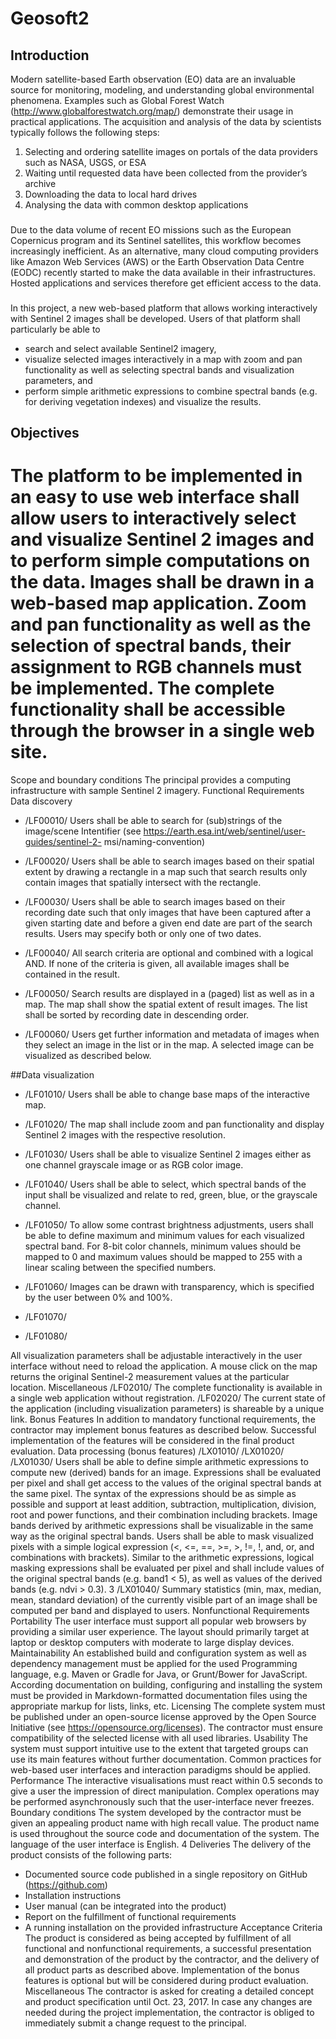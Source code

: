 # Geosoft2

## Introduction
Modern satellite-based Earth observation (EO) data are an invaluable source for monitoring, modeling, and understanding global environmental phenomena. Examples such as Global Forest Watch (http://www.globalforestwatch.org/map/) demonstrate their usage in practical applications. The acquisition and analysis of the data by scientists typically follows the following steps:
1. Selecting and ordering satellite images on portals of the data providers such as NASA, USGS, or ESA
2. Waiting until requested data have been collected from the provider’s archive
3. Downloading the data to local hard drives
4. Analysing the data with common desktop applications
###
Due to the data volume of recent EO missions such as the European Copernicus program and its Sentinel satellites, this workflow becomes increasingly inefficient. As an alternative, many cloud computing providers like Amazon Web Services (AWS) or the Earth Observation Data Centre (EODC) recently started to make the data available in their infrastructures. Hosted applications and services therefore get efficient access to the data.
###
In this project, a new web-based platform that allows working interactively with Sentinel 2 images shall be developed. Users of that platform shall particularly be able to
* search and select available Sentinel2 imagery,
* visualize selected images interactively in a map with zoom and pan functionality as
well as selecting spectral bands and visualization parameters, and
* perform simple arithmetic expressions to combine spectral bands (e.g. for deriving
vegetation indexes) and visualize the results.

## Objectives
# The platform to be implemented in an easy to use web interface shall allow users to interactively select and visualize Sentinel 2 images and to perform simple computations on the data. Images shall be drawn in a web-based map application. Zoom and pan functionality as well as the selection of spectral bands, their assignment to RGB channels must be implemented. The complete functionality shall be accessible through the browser in a single web site.

Scope and boundary conditions
The principal provides a computing infrastructure with sample Sentinel 2 imagery.
Functional Requirements
Data discovery
* /LF00010/   Users shall be able to search for (sub)strings of the image/scene Intentifier (see https://earth.esa.int/web/sentinel/user-guides/sentinel-2- msi/naming-convention)

* /LF00020/   Users shall be able to search images based on their spatial extent by drawing
              a rectangle in a map such that search results only contain images that spatially intersect with the rectangle.

* /LF00030/   Users shall be able to search images based on their recording date such
              that only images that have been captured after a given starting date and before a given end date are part of the search results. Users may specify both or only one of two dates.
* /LF00040/   All search criteria are optional and combined with a logical AND. If none of
              the criteria is given, all available images shall be contained in the result.

* /LF00050/   Search results are displayed in a (paged) list as well as in a map. The
              map shall show the spatial extent of result images. The list shall be sorted by recording date in descending order.

* /LF00060/   Users get further information and metadata of images when they select an
              image in the list or in the map. A selected image can be visualized as described below.






##Data visualization
* /LF01010/   Users shall be able to change base maps of the interactive map.

* /LF01020/   The map shall include zoom and pan functionality and display Sentinel 2
              images with the respective resolution.

* /LF01030/   Users shall be able to visualize Sentinel 2 images either as one
              channel grayscale image or as RGB color image.

* /LF01040/   Users shall be able to select, which spectral bands of the input
              shall be visualized and relate to red, green, blue, or the grayscale channel.

* /LF01050/   To allow some contrast brightness adjustments, users shall be able to
              define maximum and minimum values for each visualized spectral band. For 8-bit color channels, minimum values should be mapped to 0 and maximum values should be mapped to 255 with a linear scaling between the specified numbers.

* /LF01060/     Images can be drawn with transparency, which is specified by the user
              between 0% and 100%.

* /LF01070/

* /LF01080/


All visualization parameters shall be adjustable interactively in the user interface without need to reload the application.
A mouse click on the map returns the original Sentinel-2 measurement values at the particular location.
Miscellaneous
/LF02010/ The complete functionality is available in a single web application without registration.
/LF02020/ The current state of the application (including visualization parameters) is shareable by a unique link.
Bonus Features
In addition to mandatory functional requirements, the contractor may implement bonus features as described below. Successful implementation of the features will be considered in the final product evaluation.
Data processing (bonus features)
/LX01010/
/LX01020/ /LX01030/
Users shall be able to define simple arithmetic expressions to compute new (derived) bands for an image. Expressions shall be evaluated per pixel and shall get access to the values of the original spectral bands at the same pixel. The syntax of the expressions should be as simple as possible and support at least addition, subtraction, multiplication, division, root and power functions, and their combination including brackets.
Image bands derived by arithmetic expressions shall be visualizable in the same way as the original spectral bands.
Users shall be able to mask visualized pixels with a simple logical expression (<, <=, ==, >=, >, !=, !, and, or, and combinations with brackets). Similar to the arithmetic expressions, logical masking expressions shall be evaluated per pixel and shall include values of the original spectral bands (e.g. band1 < 5), as well as values of the derived bands (e.g. ndvi > 0.3).
3
/LX01040/ Summary statistics (min, max, median, mean, standard deviation) of the currently visible part of an image shall be computed per band and displayed to users.
Nonfunctional Requirements
Portability
The user interface must support all popular web browsers by providing a similar user experience. The layout should primarily target at laptop or desktop computers with moderate to large display devices.
Maintainability
An established build and configuration system as well as dependency management must be applied for the used Programming language, e.g. Maven or Gradle for Java, or Grunt/Bower for JavaScript. According documentation on building, configuring and installing the system must be provided in Markdown-formatted documentation files using the appropriate markup for lists, links, etc.
Licensing
The complete system must be published under an open-source license approved by the Open Source Initiative (see https://opensource.org/licenses). The contractor must ensure compatibility of the selected license with all used libraries.
Usability
The system must support intuitive use to the extent that targeted groups can use its main features without further documentation. Common practices for web-based user interfaces and interaction paradigms should be applied.
Performance
The interactive visualisations must react within 0.5 seconds to give a user the impression of direct manipulation. Complex operations may be performed asynchronously such that the user-interface never freezes.
Boundary conditions
The system developed by the contractor must be given an appealing product name with high recall value. The product name is used throughout the source code and documentation of the system.
The language of the user interface is English.
 4
Deliveries
The delivery of the product consists of the following parts:
- Documented source code published in a single repository on GitHub
(https://github.com)
- Installation instructions
- User manual (can be integrated into the product)
- Report on the fulfillment of functional requirements
- A running installation on the provided infrastructure
Acceptance Criteria
The product is considered as being accepted by fulfillment of all functional and nonfunctional requirements, a successful presentation and demonstration of the product by the contractor, and the delivery of all product parts as described above. Implementation of the bonus features is optional but will be considered during product evaluation.
Miscellaneous
The contractor is asked for creating a detailed concept and product specification until Oct. 23, 2017. In case any changes are needed during the project implementation, the contractor is obliged to immediately submit a change request to the principal.
